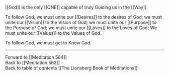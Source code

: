 [[God]] is the only [[ONE]] capable of truly Guiding us in the [[Way]]. 

To follow God, we must unite our [[Desires]] to the desires of God; we must unite our [[Vision]] to the Vision of God; we must unite our [[Purpose]] to the Purpose of God; we must unite our [[Loves]] to the Loves of God; We must unite our [[Values]] to the Values of God. 

To follow God, we must get to Know God.

___

Forward to [[Meditation 564]]  
Back to [[Meditation 562]]  
Back to table of contents [[The Lionsberg Book of Meditations]]  